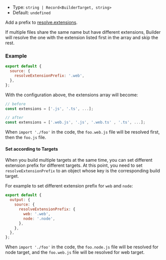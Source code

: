- Type: `string | Record<BuilderTarget, string>`
- Default: `undefined`

Add a prefix to [resolve.extensions](https://webpack.js.org/configuration/resolve/#resolveextensions).

If multiple files share the same name but have different extensions, Builder will resolve the one with the extension listed first in the array and skip the rest.

### Example

```js
export default {
  source: {
    resolveExtensionPrefix: '.web',
  },
};
```

With the configuration above, the extensions array will become:

```js
// before
const extensions = ['.js', '.ts', ...];

// after
const extensions = ['.web.js', '.js', '.web.ts' , '.ts', ...];
```

When `import './foo'` in the code, the `foo.web.js` file will be resolved first, then the `foo.js` file.

#### Set according to Targets

When you build multiple targets at the same time, you can set different extension prefix for different targets. At this point, you need to set `resolveExtensionPrefix` to an object whose key is the corresponding build target.

For example to set different extension prefix for `web` and `node`:

```js
export default {
  output: {
    source: {
      resolveExtensionPrefix: {
        web: '.web',
        node: '.node',
      },
    },
  },
};
```

When `import './foo'` in the code, the `foo.node.js` file will be resolved for node target, and the `foo.web.js` file will be resolved for web target.
